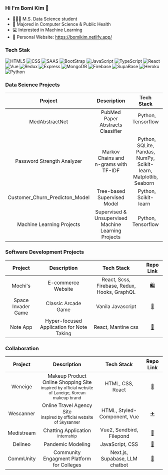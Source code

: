 ### Hi I'm Bomi Kim 👋

- 👩🏻‍💻 M.S. Data Science student
- 🏫 Majored in Computer Science & Public Health 
- 💻 Interested in Machine Learning 
- 💭 Personal Website: https://bomikim.netlify.app/

### Tech Stak 
![HTML5](https://img.shields.io/badge/HTML5-E34F26?style=flat-square&logo=html5&logoColor=white)
![CSS](https://img.shields.io/badge/-CSS3-007ACC?&style=flat-square&logo=css3&logoColor=white)
![SAAS](https://img.shields.io/badge/Sass-CC6699?style=flat-square&logo=sass&logoColor=white)
![BootStrap](https://img.shields.io/badge/Bootstrap-563D7C?style=flat-square&logo=bootstrap&logoColor=white)
![JavaScript](https://img.shields.io/badge/JavaScript-F7DF1E?style=flat-square&logo=javascript&logoColor=black)
![TypeScript](https://img.shields.io/badge/TypeScript-007ACC?style=flat-square&logo=typescript&logoColor=white)
![React](https://img.shields.io/badge/-React-222222?style=flat-square&logo=react)
![Vue](https://img.shields.io/badge/Vue.js-35495E?style=flat-square&logo=vue.js&logoColor=4FC08D)
![Redux](https://img.shields.io/badge/Redux-593D88?style=flat-square&logo=redux&logoColor=white)
![Express](https://img.shields.io/badge/Express.js-404D59?style=flat-square&logo=express&logoColor=white)
![MongoDB](https://img.shields.io/badge/MongoDB-4EA94B?style=flat-square&logo=mongodb&logoColor=white)
![Firebase](https://img.shields.io/badge/Firebase-039BE5?style=flat-square&logo=Firebase&logoColor=white)
![SupaBase](https://img.shields.io/badge/Supabase-181818?style=flat-square&logo=supabase&logoColor=white)
![Heroku](https://img.shields.io/badge/Heroku-430098?style=flat-square&logo=heroku&logoColor=white)
![Python](https://img.shields.io/badge/Python-3776AB?style=flat-square&logo=python&logoColor=white)

### Data Science Projects
|Project|Description|Tech Stack|Repo Link|
|:---:|:---:|:---:|:---:|
|MedAbstractNet| PubMed Paper Abstracts Classifier |&nbsp; Python, Tensorflow &nbsp; |[📄](https://github.com/rlaqhalx/MedAbstractNet)|
|Password Strength Analyzer| Markov Chains and n-grams with TF-IDF |&nbsp; Python, SQLite, Pandas, NumPy, Scikit-learn, Matplotlib, Seaborn &nbsp; |[🔒](https://github.com/rlaqhalx/Password_Strength_Analyzer)|
|Customer_Churn_Predicton_Model| Tree-based Supervised Model |&nbsp; Python, Scikit-learn &nbsp; |[👩‍💻](https://github.com/rlaqhalx/Customer_Churn_Predicton_Model)|
|Machine Learning Projects| Supervised & Unsupervised Machine Learning Projects |&nbsp; Python, Tensorflow  &nbsp; |[🧠](https://github.com/rlaqhalx/machine_learning_study)|

### Software Development Projects
|Project|Description|Tech Stack|Repo Link|
|:---:|:---:|:---:|:---:|
|Mochi's|E-commerce Website| React, Scss, Firebase, Redux, Hooks, GraphQL | [🛍️](https://github.com/rlaqhalx/e-com-platform.git)|
|Space Invader Game|Classic Arcade Game| &nbsp; Vanila Javascript &nbsp; |[🚀](https://github.com/rlaqhalx/space-invaders-game.git)|
|Note App|Hyper-focused Application for Note Taking| React, Mantine css | [📝](https://github.com/rlaqhalx/note-app.git)|

### Collaboration
|Project|Description|Tech Stack|Repo Link|
|:---:|:---:|:---:|:---:|
|Weneige|Makeup Product Online Shopping Site <br><sub>inspired by official website of Laneige, Korean makeup brand</sub></br> |HTML, CSS, React|[💄](https://github.com/rlaqhalx/34-1st-Weneige-frontend)|
|Wescanner|Online Travel Agency Site <br><sub>inspired by official website of Skysanner</sub></br>|HTML, Styled-Component, Vue|[✈](https://github.com/rlaqhalx/34-2nd-Wescanner-frontend)|
|Medistream|Chatting Application <br><sub>internship</sub></br>|Vue2, Sendbird, Filepond|[💬](https://github.com/rlaqhalx/vue-sendbird-ui)|
|Delineo|Pandemic Modeling|JavaScript, CSS|[🦠](https://github.com/rlaqhalx/Delineo)|
|CommUnity|Community Engagment Platform for Colleges|Next.js, Supabase, LLM chatbot|[🏫](https://github.com/rlaqhalx/community)|

<!--
### Study
|Project|Tech Stack|Repo Link|
|:---:|:---:|:---:|
|Data Structure + Algorithm| &nbsp; Python &nbsp; |[💻](https://github.com/rlaqhalx/algorithm.git)|
|Leetcode| &nbsp; Python &nbsp; |[💡]()|
|Data Analysis| &nbsp; Python, Jupyter Notebook &nbsp; |[📊](https://github.com/rlaqhalx/data_science_study)|
|Machine Learning| &nbsp; Python, Jupyter Notebook, Google Colab  &nbsp; |[🧠](https://github.com/rlaqhalx/machine_learning_study)|
-->

<!--
**rlaqhalx/rlaqhalx** is a ✨ _special_ ✨ repository because its `README.md` (this file) appears on your GitHub profile.

Here are some ideas to get you started:

- 🔭 I’m currently working on ...
- 🌱 I’m currently learning ...
- 👯 I’m looking to collaborate on ...
- 🤔 I’m looking for help with ...
- 💬 Ask me about ...
- 📫 How to reach me: ...
- 😄 Pronouns: ...
- ⚡ Fun fact: ...
-->
